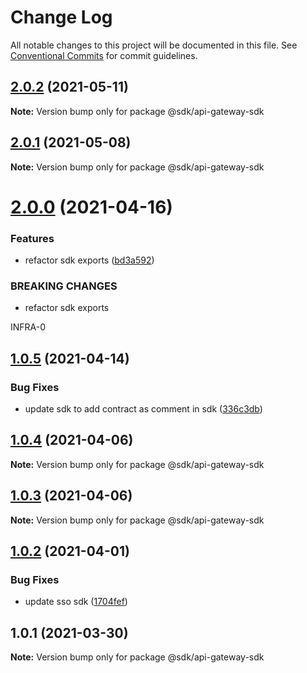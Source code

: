 # Change Log

All notable changes to this project will be documented in this file.
See [Conventional Commits](https://conventionalcommits.org) for commit guidelines.

## [2.0.2](https://gitlab-as-provider-bot/anyclouds/next-providers/compare/@sdk/api-gateway-sdk@2.0.1...@sdk/api-gateway-sdk@2.0.2) (2021-05-11)

**Note:** Version bump only for package @sdk/api-gateway-sdk





## [2.0.1](https://gitlab-as-provider-bot/anyclouds/next-providers/compare/@sdk/api-gateway-sdk@2.0.0...@sdk/api-gateway-sdk@2.0.1) (2021-05-08)

**Note:** Version bump only for package @sdk/api-gateway-sdk

# [2.0.0](https://git.easyops.local/anyclouds/next-providers/compare/@sdk/api-gateway-sdk@1.0.5...@sdk/api-gateway-sdk@2.0.0) (2021-04-16)

### Features

- refactor sdk exports ([bd3a592](https://git.easyops.local/anyclouds/next-providers/commits/bd3a592e674f37743c35eb2a89ce665c07011539))

### BREAKING CHANGES

- refactor sdk exports

INFRA-0

## [1.0.5](https://gitlab-as-provider-bot/anyclouds/next-providers/compare/@sdk/api-gateway-sdk@1.0.4...@sdk/api-gateway-sdk@1.0.5) (2021-04-14)

### Bug Fixes

- update sdk to add contract as comment in sdk ([336c3db](https://gitlab-as-provider-bot/anyclouds/next-providers/commit/336c3dbe30fd280bd67e12a53ca70960345e75e0))

## [1.0.4](https://git.easyops.local/anyclouds/next-providers/compare/@sdk/api-gateway-sdk@1.0.3...@sdk/api-gateway-sdk@1.0.4) (2021-04-06)

**Note:** Version bump only for package @sdk/api-gateway-sdk

## [1.0.3](https://gitlab-as-provider-bot/anyclouds/next-providers/compare/@sdk/api-gateway-sdk@1.0.2...@sdk/api-gateway-sdk@1.0.3) (2021-04-06)

**Note:** Version bump only for package @sdk/api-gateway-sdk

## [1.0.2](https://git.easyops.local/anyclouds/next-providers/compare/@sdk/api-gateway-sdk@1.0.1...@sdk/api-gateway-sdk@1.0.2) (2021-04-01)

### Bug Fixes

- update sso sdk ([1704fef](https://git.easyops.local/anyclouds/next-providers/commits/1704fef20573a3a3ce08018fdb64e12ae3741b3f))

## 1.0.1 (2021-03-30)

**Note:** Version bump only for package @sdk/api-gateway-sdk
